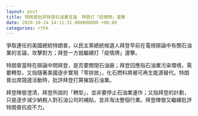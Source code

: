 ```yaml
---
layout: post
title: 特朗普批評拜登石油業言論　拜登打「疫情牌」還擊
date: 2020-10-24 14:11:31.000000000 +08:00
categories: rthk
---
```


爭取連任的美國總統特朗普，以民主黨總統候選人拜登早前在電視辯論中有關石油業的言論，攻擊對方；拜登一方就繼續打「疫情牌」還擊。

特朗普當時在辯論中問拜登，是否要關閉石油廠；拜登回應指石油業污染環境，需要轉型，又指隨著美國逐步實現「零排放」，化石燃料將被可再生能源替代。特朗普出席競選活動時，批評拜登打算摧毀石油業。

拜登陣營澄清，拜登所說的「轉型」，並非要停止石油業運作；又指拜登的計劃，只是逐步減少納稅人對石油公司的補貼，並非淘汰整個行業。拜登陣營又繼續批評特朗普抗疫不力。
